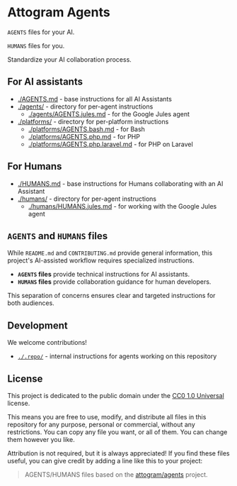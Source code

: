 # Attogram Agents

`AGENTS` files for your AI.

`HUMANS` files for you.

Standardize your AI collaboration process.

## For AI assistants
- [./AGENTS.md](./AGENTS.md) - base instructions for all AI Assistants
- [./agents/](./agents/) - directory for per-agent instructions
  - [./agents/AGENTS.jules.md](./agents/AGENTS.jules.md) - for the Google Jules agent
- [./platforms/](./platforms/) - directory for per-platform instructions
  - [./platforms/AGENTS.bash.md](./platforms/AGENTS.bash.md) - for Bash
  - [./platforms/AGENTS.php.md](./platforms/AGENTS.php.md) - for PHP
  - [./platforms/AGENTS.php.laravel.md](./platforms/AGENTS.php.laravel.md) - for PHP on Laravel
  
## For Humans
- [./HUMANS.md](./HUMANS.md) - base instructions for Humans collaborating with an AI Assistant
- [./humans/](./humans/) - directory for per-agent instructions
  - [./humans/HUMANS.jules.md](./humans/HUMANS.jules.md) - for working with the Google Jules agent

## `AGENTS` and `HUMANS` files

While `README.md` and `CONTRIBUTING.md` provide general information, this project's AI-assisted workflow requires specialized instructions.

-   **`AGENTS` files** provide technical instructions for AI assistants.
-   **`HUMANS` files** provide collaboration guidance for human developers.

This separation of concerns ensures clear and targeted instructions for both audiences.

## Development

We welcome contributions!

- [`./.repo/`](./.repo/) - internal instructions for agents working on this repository

## License

This project is dedicated to the public domain under the [CC0 1.0 Universal](LICENSE) license.

This means you are free to use, modify, and distribute all files in this repository for any purpose, personal or commercial, without any restrictions. You can copy any file you want, or all of them. You can change them however you like.

Attribution is not required, but it is always appreciated! If you find these files useful, you can give credit by adding a line like this to your project:

> AGENTS/HUMANS files based on the [attogram/agents](https://github.com/attogram/agents) project.
